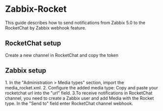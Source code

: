 # Zabbix-Rocket

This guide describes how to send notifications from Zabbix 5.0 to the RocketChat by Zabbix webhook feature.

## RocketChat setup

Create a new channel in RocketChat and copy the token

## Zabbix setup

1\. In the "Administration > Media types" section, import the media_rocket.xml.
2\. Configure the added media type: 
Copy and paste your rocketchat url into the "url" field.
3\.To receive notifications in RocketChat channel, you need to create a Zabbix user and add Media with the Rocket type.
In the "Send to" field enter RocketChat channel webhook.

